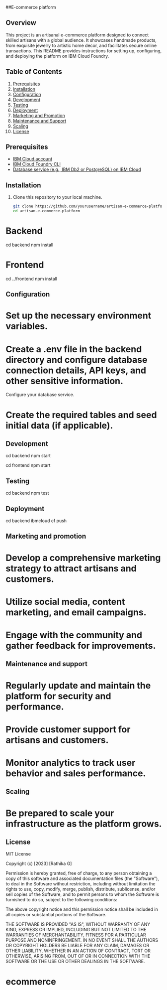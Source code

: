 ##E-commerce platform
  ## Overview
This project is an artisanal e-commerce platform designed to connect skilled artisans with a global audience. It showcases handmade products, from exquisite jewelry to artistic home decor, and facilitates secure online transactions. This README provides instructions for setting up, configuring, and deploying the platform on IBM Cloud Foundry.

## Table of Contents
1. [Prerequisites](#prerequisites)
2. [Installation](#installation)
3. [Configuration](#configuration)
4. [Development](#development)
5. [Testing](#testing)
6. [Deployment](#deployment)
7. [Marketing and Promotion](#marketing-and-promotion)
8. [Maintenance and Support](#maintenance-and-support)
9. [Scaling](#scaling)
10. [License](#license)

## Prerequisites
- [IBM Cloud account](https://cloud.ibm.com/)
- [IBM Cloud Foundry CLI](https://cloud.ibm.com/clis/ibm-cloud-cli)
- [Database service (e.g., IBM Db2 or PostgreSQL) on IBM Cloud](https://cloud.ibm.com/catalog/services/databases-for-postgresql)


## Installation
1. Clone this repository to your local machine.
   ```bash
   git clone https://github.com/yourusername/artisan-e-commerce-platform.git
   cd artisan-e-commerce-platform
# Backend
cd backend
npm install

# Frontend
cd ../frontend
npm install

## Configuration
# Set up the necessary environment variables.

# Create a .env file in the backend directory and configure database connection details, API keys, and other sensitive information.
Configure your database service.

# Create the required tables and seed initial data (if applicable).


## Development

cd backend
npm start

cd frontend
npm start

## Testing
cd backend
npm test

## Deployment
cd backend
ibmcloud cf push

## Marketing and promotion
# Develop a comprehensive marketing strategy to attract artisans and customers.
# Utilize social media, content marketing, and email campaigns.
# Engage with the community and gather feedback for improvements.

## Maintenance and support
# Regularly update and maintain the platform for security and performance.
# Provide customer support for artisans and customers.
# Monitor analytics to track user behavior and sales performance.

## Scaling
# Be prepared to scale your infrastructure as the platform grows.

## License

MIT License

Copyright (c) [2023] [Rathika G]

Permission is hereby granted, free of charge, to any person obtaining a copy
of this software and associated documentation files (the "Software"), to deal
in the Software without restriction, including without limitation the rights
to use, copy, modify, merge, publish, distribute, sublicense, and/or sell
copies of the Software, and to permit persons to whom the Software is
furnished to do so, subject to the following conditions:

The above copyright notice and this permission notice shall be included in all
copies or substantial portions of the Software.

THE SOFTWARE IS PROVIDED "AS IS", WITHOUT WARRANTY OF ANY KIND, EXPRESS OR
IMPLIED, INCLUDING BUT NOT LIMITED TO THE WARRANTIES OF MERCHANTABILITY,
FITNESS FOR A PARTICULAR PURPOSE AND NONINFRINGEMENT. IN NO EVENT SHALL THE
AUTHORS OR COPYRIGHT HOLDERS BE LIABLE FOR ANY CLAIM, DAMAGES OR OTHER
LIABILITY, WHETHER IN AN ACTION OF CONTRACT, TORT OR OTHERWISE, ARISING FROM,
OUT OF OR IN CONNECTION WITH THE SOFTWARE OR THE USE OR OTHER DEALINGS IN THE
SOFTWARE.
# ecommerce

